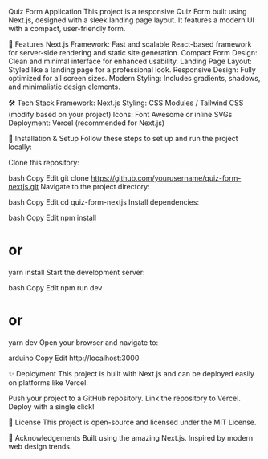 Quiz Form Application
This project is a responsive Quiz Form built using Next.js, designed with a sleek landing page layout. It features a modern UI with a compact, user-friendly form.

🌟 Features
Next.js Framework: Fast and scalable React-based framework for server-side rendering and static site generation.
Compact Form Design: Clean and minimal interface for enhanced usability.
Landing Page Layout: Styled like a landing page for a professional look.
Responsive Design: Fully optimized for all screen sizes.
Modern Styling: Includes gradients, shadows, and minimalistic design elements.


🛠️ Tech Stack
Framework: Next.js
Styling: CSS Modules / Tailwind CSS (modify based on your project)
Icons: Font Awesome or inline SVGs
Deployment: Vercel (recommended for Next.js)


🚀 Installation & Setup
Follow these steps to set up and run the project locally:

Clone this repository:

bash
Copy
Edit
git clone https://github.com/yourusername/quiz-form-nextjs.git
Navigate to the project directory:

bash
Copy
Edit
cd quiz-form-nextjs
Install dependencies:

bash
Copy
Edit
npm install
# or
yarn install
Start the development server:

bash
Copy
Edit
npm run dev
# or
yarn dev
Open your browser and navigate to:

arduino
Copy
Edit
http://localhost:3000


✨ Deployment
This project is built with Next.js and can be deployed easily on platforms like Vercel.

Push your project to a GitHub repository.
Link the repository to Vercel.
Deploy with a single click!

📝 License
This project is open-source and licensed under the MIT License.

🙌 Acknowledgements
Built using the amazing Next.js.
Inspired by modern web design trends.